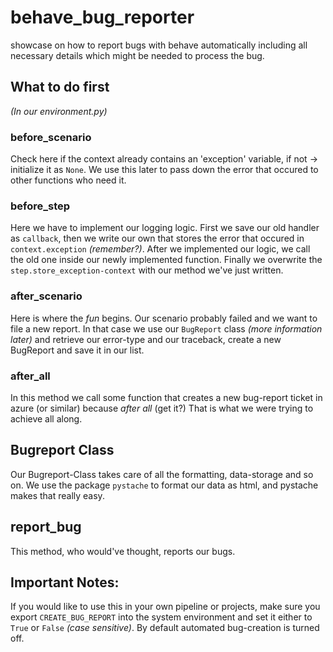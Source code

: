 # behave_bug_reporter

showcase on how to report bugs with behave automatically including all necessary details which might be needed to process the bug.

## What to do first
_(In our environment.py)_
### before_scenario
Check here if the context already contains an 'exception' variable, if not $\to$ initialize it as `None`.
We use this later to pass down the error that occured to other functions who need it.

### before_step
Here we have to implement our logging logic. First we save our old handler as `callback`, then we write our own that stores the error that occured in `context.exception` *(remember?)*.
After we implemented our logic, we call the old one inside our newly implemented function.
Finally we overwrite the `step.store_exception-context` with our method we've just written.

### after_scenario
Here is where the *fun* begins. Our scenario probably failed and we want to file a new report.
In that case we use our `BugReport` class *(more information later)* and retrieve our error-type and our traceback, create a new BugReport and save it in our list.

### after_all
In this method we call some function that creates a new bug-report ticket in azure (or similar) because *after all* (get it?) That is what we were trying to achieve all along.


## Bugreport Class

Our Bugreport-Class takes care of all the formatting, data-storage and so on.
We use the package `pystache` to format our data as html, and pystache makes that really easy. 

## report_bug
This method, who would've thought, reports our bugs.

## Important Notes:
If you would like to use this in your own pipeline or projects, make sure you export `CREATE_BUG_REPORT` into the system environment and set it either to `True` or `False` *(case sensitive)*. By default automated bug-creation is turned off.